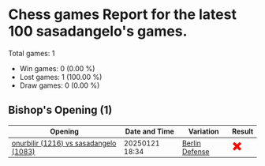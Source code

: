 # Chess games Report for the latest 100 sasadangelo's games.

Total games: 1
- Win games: 0 (0.00 %)
- Lost games: 1 (100.00 %)
- Draw games: 0 (0.00 %)

## Bishop's Opening (1)

| Opening | Date and Time | Variation | Result |
|---------|---------------|-----------|--------|
| [onurbilir (1216) vs sasadangelo (1083)](https://www.chess.com/game/daily/761339469) | 20250121 18:34 | [Berlin Defense](https://www.chess.com/openings/Bishops-Opening-Berlin-Defense-3.d3-Bc5) | ![Lose](img/lose.png) |
